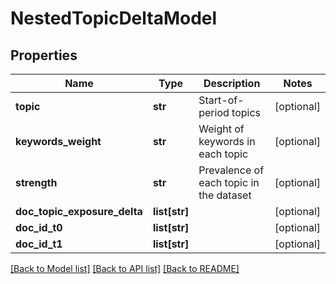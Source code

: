 # NestedTopicDeltaModel

## Properties
Name | Type | Description | Notes
------------ | ------------- | ------------- | -------------
**topic** | **str** | Start-of-period topics | [optional] 
**keywords_weight** | **str** | Weight of keywords in each topic | [optional] 
**strength** | **str** | Prevalence of each topic in the dataset | [optional] 
**doc_topic_exposure_delta** | **list[str]** |  | [optional] 
**doc_id_t0** | **list[str]** |  | [optional] 
**doc_id_t1** | **list[str]** |  | [optional] 

[[Back to Model list]](../README.md#documentation-for-models) [[Back to API list]](../README.md#documentation-for-api-endpoints) [[Back to README]](../README.md)


